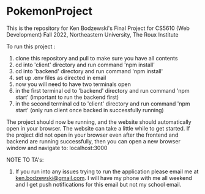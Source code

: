 # PokemonProject
This is the repository for Ken Bodzewski's Final Project for CS5610 (Web Development) Fall 2022, Northeastern University, The Roux Institute

To run this project :
1. clone this repository and pull to make sure you have all contents
2. cd into 'client' directory and run command 'npm install'
3. cd into 'backend' directory and run command 'npm install'
4. set up .env files as directed in email
5. now you will need to have two terminals open 
6. in the first terminal cd to 'backend' directory and run command 'npm start' (important to run the backend first)
7. in the second terminal cd to 'client' directory and run command 'npm start' (only run client once backed in successfully running)

The project should now be running, and the website should automatically open in your browser. The website can take a little while to get started.
If the project did not open in your browser even after the frontend and backend are running successfully, then you can open a new browser window and navigate to: localhost:3000

NOTE TO TA's: 
1. If you run into any issues trying to run the application please email me at ken.bodzewski@gmail.com. I will have my phone with me all weekend and I get push notifications for this email but not my school email.
